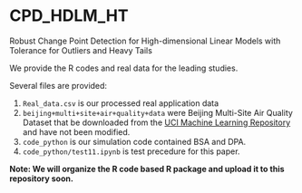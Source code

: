 # CPD_HDLM_HT
Robust Change Point Detection for High-dimensional  Linear Models with Tolerance for Outliers and Heavy Tails



We provide the R codes and real data for the leading studies. 

Several files are provided:

1. `Real_data.csv`  is our processed real application data
2. `beijing+multi+site+air+quality+data` were Beijing Multi-Site Air Quality Dataset that be downloaded from the [UCI Machine Learning Repository]([https://archive.ics.uci.edu/dataset/501/beijing+multi+site+air+quality+data) and have not been modified.
3. `code_python` is our simulation code contained BSA and DPA.
4. `code_python/test11.ipynb` is test precedure for this paper.



**Note: We will organize the R code based R package and upload it to this repository soon.**

